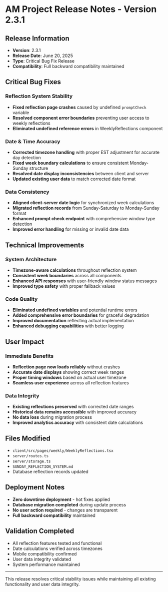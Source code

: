 # AM Project Release Notes - Version 2.3.1

## Release Information
- **Version**: 2.3.1
- **Release Date**: June 20, 2025
- **Type**: Critical Bug Fix Release
- **Compatibility**: Full backward compatibility maintained

## Critical Bug Fixes

### Reflection System Stability
- **Fixed reflection page crashes** caused by undefined `promptCheck` variable
- **Resolved component error boundaries** preventing user access to weekly reflections
- **Eliminated undefined reference errors** in WeeklyReflections component

### Date & Time Accuracy
- **Corrected timezone handling** with proper EST adjustment for accurate day detection
- **Fixed week boundary calculations** to ensure consistent Monday-Sunday structure
- **Resolved date display inconsistencies** between client and server
- **Updated existing user data** to match corrected date format

### Data Consistency
- **Aligned client-server date logic** for synchronized week calculations
- **Migrated reflection records** from Sunday-Saturday to Monday-Sunday format
- **Enhanced prompt check endpoint** with comprehensive window type detection
- **Improved error handling** for missing or invalid date data

## Technical Improvements

### System Architecture
- **Timezone-aware calculations** throughout reflection system
- **Consistent week boundaries** across all components
- **Enhanced API responses** with user-friendly window status messages
- **Improved type safety** with proper fallback values

### Code Quality
- **Eliminated undefined variables** and potential runtime errors
- **Added comprehensive error boundaries** for graceful degradation
- **Improved documentation** reflecting actual implementation
- **Enhanced debugging capabilities** with better logging

## User Impact

### Immediate Benefits
- **Reflection page now loads reliably** without crashes
- **Accurate date displays** showing correct week ranges
- **Proper timing windows** based on actual user timezone
- **Seamless user experience** across all reflection features

### Data Integrity
- **Existing reflections preserved** with corrected date ranges
- **Historical data remains accessible** with improved accuracy
- **No data loss** during migration process
- **Improved analytics accuracy** with consistent date calculations

## Files Modified
- `client/src/pages/weekly/WeeklyReflections.tsx`
- `server/routes.ts`
- `server/storage.ts`
- `SUNDAY_REFLECTION_SYSTEM.md`
- Database reflection records updated

## Deployment Notes
- **Zero downtime deployment** - hot fixes applied
- **Database migration completed** during update process
- **No user action required** - changes are transparent
- **Full backward compatibility** maintained

## Validation Completed
- All reflection features tested and functional
- Date calculations verified across timezones
- Mobile compatibility confirmed
- User data integrity validated
- System performance maintained

---

This release resolves critical stability issues while maintaining all existing functionality and user data integrity.